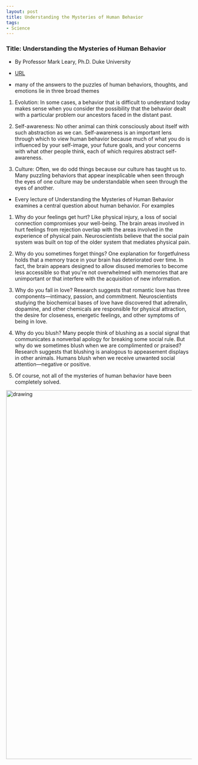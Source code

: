 ```yaml
---
layout: post
title: Understanding the Mysteries of Human Behavior
tags:
- Science
---
```



###  Title: Understanding the Mysteries of Human Behavior
- By Professor Mark Leary, Ph.D. Duke University
- [URL](https://www.thegreatcourses.com/courses/understanding-the-mysteries-of-human-behavior.html)


- many of the answers to the puzzles of human behaviors, thoughts, and emotions lie in three broad themes 
1. Evolution: In some cases, a behavior that is difficult to understand today makes sense when you consider the possibility that the behavior dealt with a particular problem our ancestors faced in the distant past.

2. Self-awareness: No other animal can think consciously about itself with such abstraction as we can. Self-awareness is an important lens through which to view human behavior because much of what you do is influenced by your self-image, your future goals, and your concerns with what other people think, each of which requires abstract self-awareness.

3. Culture: Often, we do odd things because our culture has taught us to. Many puzzling behaviors that appear inexplicable when seen through the eyes of one culture may be understandable when seen through the eyes of another.


- Every lecture of Understanding the Mysteries of Human Behavior examines a central question about human behavior. For examples

1. Why do your feelings get hurt? Like physical injury, a loss of social connection compromises your well-being. The brain areas involved in hurt feelings from rejection overlap with the areas involved in the experience of physical pain. Neuroscientists believe that the social pain system was built on top of the older system that mediates physical pain.

2. Why do you sometimes forget things? One explanation for forgetfulness holds that a memory trace in your brain has deteriorated over time. In fact, the brain appears designed to allow disused memories to become less accessible so that you're not overwhelmed with memories that are unimportant or that interfere with the acquisition of new information.

3. Why do you fall in love? Research suggests that romantic love has three components—intimacy, passion, and commitment. Neuroscientists studying the biochemical bases of love have discovered that adrenalin, dopamine, and other chemicals are responsible for physical attraction, the desire for closeness, energetic feelings, and other symptoms of being in love.

4. Why do you blush? Many people think of blushing as a social signal that communicates a nonverbal apology for breaking some social rule. But why do we sometimes blush when we are complimented or praised? Research suggests that blushing is analogous to appeasement displays in other animals. Humans blush when we receive unwanted social attention—negative or positive.

5. Of course, not all of the mysteries of human behavior have been completely solved. 

<img src="{{ site.baseurl }}/pic/human-behavior.png" alt="drawing" width="1000"/>